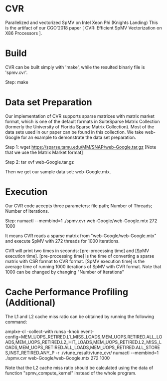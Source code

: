# CVR
Parallelized and vectorized SpMV on Intel Xeon Phi (Knights Landing)
This is the artifact of our CGO'2018 paper [ CVR: Efficient SpMV Vectorization on X86 Processors ].

# Build

CVR can be built simply with 'make', while the resulted binariy file is 'spmv.cvr'.

Step: make

# Data set Preparation
Our implementation of CVR supports sparse matrices with matrix market format, which is one of the default formats in SuiteSparse Matrix Collection (formerly the University of Florida Sparse Matrix Collection). Most of the data sets used in our paper can be found in this collection. We take web-Google for an example to demonstrate the data set preparation.

Step 1: wget https://sparse.tamu.edu/MM/SNAP/web-Google.tar.gz   [Note that we use the Matrix Market format]

Step 2: tar xvf web-Google.tar.gz

Then we get our sample data set: web-Google.mtx.

# Execution

Our CVR code accepts three parameters: file path; Number of Threads; Number of Iterations.

Step: numactl --membind=1 ./spmv.cvr web-Google/web-Google.mtx 272 1000

It means CVR reads a sparse matrix from "web-Google/web-Google.mtx" and execute SpMV with 272 threads for 1000 iterations. 

CVR will print two times in seconds: [pre-processing time] and [SpMV execution time].
[pre-processing time] is the time of converting a sparse matrix with CSR format to CVR format.
[SpMV execution time] is the average time of running 1000 iterations of SpMV with CVR format. Note that 1000 can be changed by changing "Number of Iterations"

# Cache Performance Profiling (Additional)

The L1 and L2 cache miss ratio can be obtained by running the following command: 

amplxe-cl -collect-with runsa -knob event-config=MEM_UOPS_RETIRED.L1_MISS_LOADS,MEM_UOPS.RETIRED.ALL_LOADS,MEM_UOPS_RETIRED.L2_HIT_LOADS,MEM_UOPS_RETIRED.L2_MISS_LOADS,MEM_UOPS_RETIRED.ALL_LOADS,MEM_UOPS_RETIRED.ALL_STORES,INST_RETIRED.ANY_P -r ./vtune_result/vtune_cvr/ numactl --membind=1 ./spmv.cvr web-Google/web-Google.mtx 272 1000

Note that the L2 cache miss ratio should be calculated using the data of function "spmv_compute_kernel" instead of the whole program.


